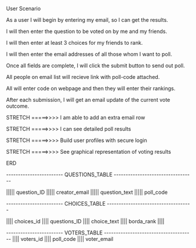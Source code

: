User Scenario

As a user I will begin by entering my email, so I can get the results.

I will then enter the question to be voted on by me and my friends.

I will then enter at least 3 choices for my friends to rank.

I will then enter the email addresses of all those whom I want to poll.

Once all fields are complete, I will click the submit button to send out poll.

All people on email list will recieve link with poll-code attached.

All will enter code on webpage and then they will enter their rankings.

After each submission, I will get an email update of the current vote outcome.

STRETCH =====>>>> I am able to add an extra email row

STRETCH =====>>>> I can see detailed poll results

STRETCH =====>>>> Build user profiles with secure login

STRETCH =====>>>> See graphical representation of voting results

ERD

------------------------ QUESTIONS_TABLE ----------------------------------

||||| question_ID ||||| creator_email ||||| question_text ||||| poll_code

------------------------ CHOICES_TABLE ------------------------------------

|||| choices_id |||| questions_ID |||| choice_text |||| borda_rank ||||


------------------------ VOTERS_TABLE --------------------------------------
|||| voters_id |||| poll_code |||| voter_email
